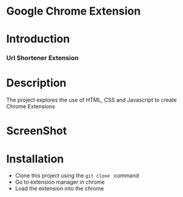 # Google Chrome Extension

# Introduction

### Url Shortener Extension

# Description
 
The project explores the use of HTML, CSS and Javascript to create Chrome Extensions

# ScreenShot

<!-- <img src="https://assets.website-files.com/5e0f1144930a8bc8aace526c/602fdc9a8ec01a8479d610cd_calculator.png"> -->

# Installation

- Clone this project using the `git clone ` command
- Go to extension manager in chrome
- Load the extension into the chrome

